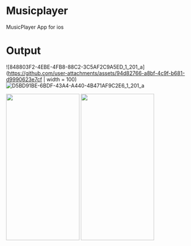 # Musicplayer
MusicPlayer App for ios

# Output 
![848803F2-4EBE-4FB8-88C2-3C5AF2C9A5ED_1_201_a](https://github.com/user-attachments/assets/94d82766-a8bf-4c9f-b681-d9990623e7cf | width = 100) 
![D5BD91BE-6BDF-43A4-A440-4B471AF9C2E6_1_201_a](https://github.com/user-attachments/assets/7dc922e8-9dd1-4e20-9677-e86efe14e3f6)

<img src="https://github.com/user-attachments/assets/94d82766-a8bf-4c9f-b681-d9990623e7cf.png" width="200" height="400" />
<img src="https://github.com/user-attachments/assets/7dc922e8-9dd1-4e20-9677-e86efe14e3f6.png" width="200" height="400" />

